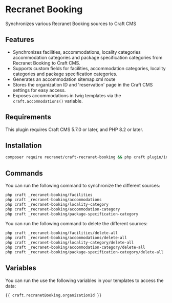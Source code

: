 # Recranet Booking

Synchronizes various Recranet Booking sources to Craft CMS

## Features

- Synchronizes facilities, accommodations, locality categories accommodation categories and package specification categories from Recranet Booking to Craft CMS.
- Supports custom fields for facilities, accommodation categories, locality categories and package specification categories.
- Generates an accommodation sitemap.xml route
- Stores the organization ID and 'reservation' page in the Craft CMS settings for easy access.
- Exposes accommodations in twig templates via the `craft.accommodations()` variable.

## Requirements

This plugin requires Craft CMS 5.7.0 or later, and PHP 8.2 or later.

## Installation

```bash 
composer require recranet/craft-recranet-booking && php craft plugin/install _recranet-booking
```

## Commands

You can run the following command to synchronize the different sources:

```bash
php craft _recranet-booking/facilities
php craft _recranet-booking/accommodations
php craft _recranet-booking/locality-category
php craft _recranet-booking/accommodation-category
php craft _recranet-booking/package-specification-category
```

You can run the following command to delete the different sources:

```bash
php craft _recranet-booking/facilities/delete-all
php craft _recranet-booking/accommodations/delete-all
php craft _recranet-booking/locality-category/delete-all
php craft _recranet-booking/accommodation-category/delete-all
php craft _recranet-booking/package-specification-category/delete-all
```

## Variables

You can run the use the following variables in your templates to access the data:

```twig
{{ craft.recranetBooking.organizationId }}
```